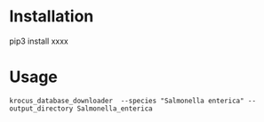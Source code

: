 # Installation
pip3 install xxxx




# Usage
```
krocus_database_downloader  --species "Salmonella enterica" --output_directory Salmonella_enterica
```



